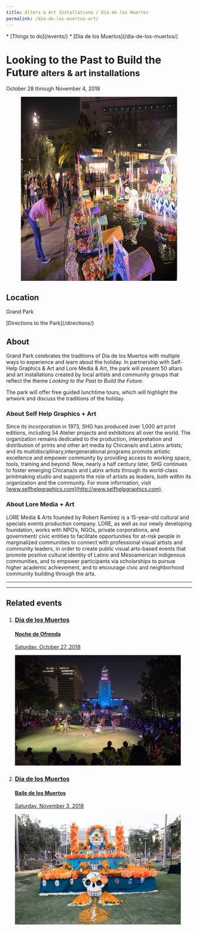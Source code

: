 ```yaml
---
title: Alters & Art Installations / Día de los Muertos
permalink: /día-de-los-muertos-art/
---
```


<nav markdown="1">
* [Things to do](/events/)
* [Día de los Muertos](/día-de-los-muertos/)
</nav>

Looking to the Past to Build the Future <small>alters & art installations</small>
==============================================================

October 28 through November 4, 2018

<figure>
  <img src="/uploads/programs/dia-de-los-muertos.jpg" alt="Día de los Muertos" height="500" />
</figure>

## Location

Grand Park

<p class="action" markdown="1">
[Directions to the Park](/directions/)
</p>

## About

Grand Park celebrates the traditions of Día de los Muertos with multiple ways to experience and learn about the holiday. In partnership with Self-Help Graphics & Art and Lore Media & Art, the park will present 50 altars and art installations created by local artists and community groups that reflect the theme _Looking to the Past to Build the Future._

The park will offer free guided lunchtime tours, which will highlight the artwork and discuss the traditions of the holiday.

### About Self Help Graphics + Art  

Since its incorporation in 1973, SHG has produced over 1,000 art print editions, including 54 Atelier projects and exhibitions all over the world. The organization remains dedicated to the production, interpretation and distribution of prints and other art media by Chicana/o and Latinx artists; and its multidisciplinary,intergenerational programs promote artistic excellence and empower community by providing access to working space, tools, training and beyond. Now, nearly a half century later, SHG continues to foster emerging Chicana/o and Latinx artists through its world-class printmaking studio and supports the role of artists as leaders, both within its organization and the community. For more information, visit [www.selfhelpgraphics.com](http://www.selfhelpgraphics.com).

### About Lore Media + Art

LORE Media & Arts founded by Robert Ramirez is a 15-year-old cultural and specials events production company. LORE, as well as our newly developing foundation, works with NPO’s, NGOs, private corporations, and government/ civic entities to facilitate opportunities for at-risk people in marginalized communities to connect with professional visual artists and community leaders, in order to create public visual arts-based events that promote positive cultural identity of Latino and Mesoamerican indigenous communities, and to empower participants via scholarships to pursue higher academic achievement, and to encourage civic and neighborhood community building through the arts.

* * *

<main markdown="1" class="sky">

* * *

## Related events

<ol class="event-list" style="grid-template-columns: 1fr 1fr;">
  <li>
    <a href="/noche-de-ofrenda/">
      <div>
        <h3>Día de los Muertos</h3>
        <h4>Noche de Ofrenda</h4>
        <p>Saturday, October 27, 2018</p>
      </div>
      <img src="/uploads/programs/noche-de-ofrenda.jpg" height="300" alt="" />
    </a>
  </li>
  <li>
    <a href="/baile-de-los-muertos/">
      <div>
        <h3>Día de los Muertos</h3>
        <h4>Baile de los Muertos</h4>
        <p>Saturday, November 3, 2018</p>
      </div>
      <img src="/uploads/programs/dia-de-los-muertos-2.jpg" height="300" alt="" />
    </a>
  </li>
</ol>

</main>

